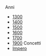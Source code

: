 Anni
- [1300](./1300/1300.md)
- [1400](./1400/1400.md)
- [1500](./1500/1500.md)
- [1600](./1600/1600.md)
- [1700](./1700/1700.md)
- [1900](./1900/1900.md)
Concetti
- [Impero](Impero.md)
